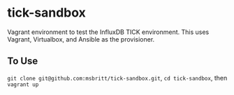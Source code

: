# tick-sandbox
Vagrant environment to test the InfluxDB TICK environment.  This uses
Vagrant, Virtualbox, and Ansible as the provisioner.

## To Use
`git clone git@github.com:msbritt/tick-sandbox.git`, `cd tick-sandbox`, then `vagrant up`
